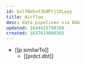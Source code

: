 ```yaml
---
id: bvlf8mSvt3b9PtjtDLwyy
title: Airflow
desc: data pipelines via DAG
updated: 1644425790360
created: 1637619008383
---
```




- [[p.similarTo]] 
  - [[prdct.dbt]]
